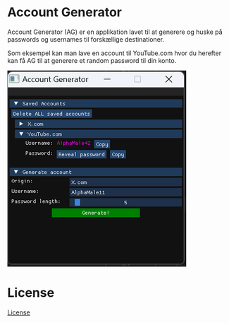 # Account Generator

Account Generator (AG) er en applikation lavet til at generere og huske på passwords og usernames til forskællige destinationer.



Som eksempel kan man lave en account til YouTube.com hvor du herefter kan få AG til at generere et random password til din konto.

![](./GitHub%20Images/screenshot.png)

# License
[License](./LICENSE)